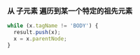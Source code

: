 ### 从 子元素 遍历到某一个特定的祖先元素

```js
while (x.tagName != 'BODY') {
  result.push(x);
  x = x.parentNode;
}
```

